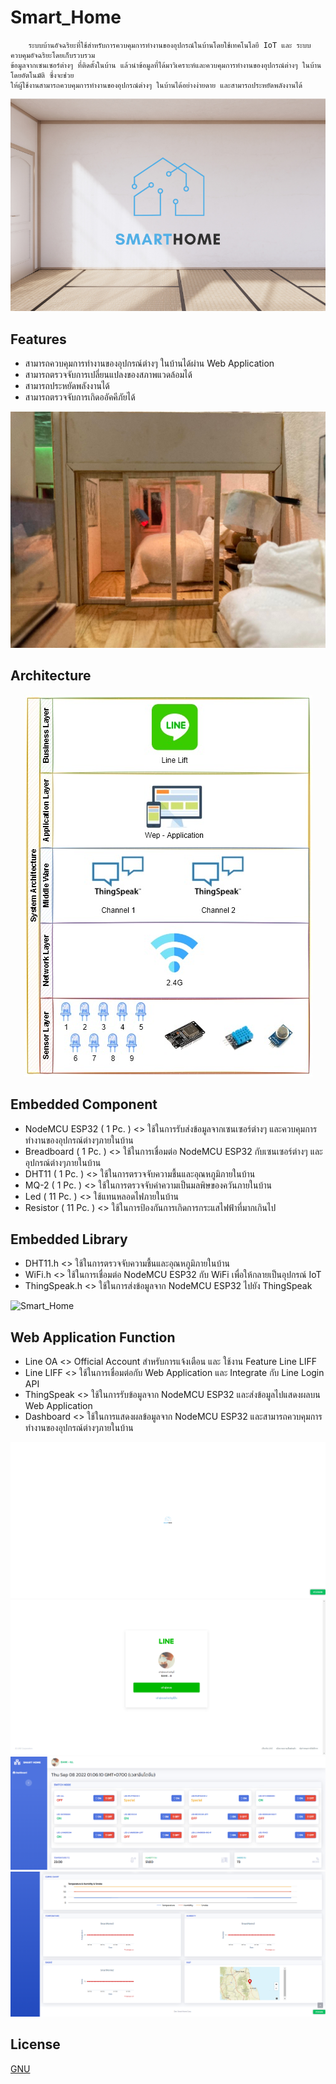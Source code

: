 # Smart_Home
        ระบบบ้านอัจฉริยะที่ใช้สำหรับการควบคุมการทำงานของอุปกรณ์ในบ้านโดยใช้เทคโนโลยี IoT และ ระบบควบคุมอัจฉริยะโดยเก็บรวบรวม
    ข้อมูลจากเซนเซอร์ต่างๆ ที่ติดตั้งในบ้าน แล้วนำข้อมูลที่ได้มาวิเคราะห์และควบคุมการทำงานของอุปกรณ์ต่างๆ ในบ้านโดยอัตโนมัติ ซึ่งจะช่วย
    ให้ผู้ใช้งานสามารถควบคุมการทำงานของอุปกรณ์ต่างๆ ในบ้านได้อย่างง่ายดาย และสามารถประหยัดพลังงานได้
![Smart_Home](https://raw.githubusercontent.com/nueapop/Smart_Home/main/web/assets/image/banner.png)

## Features
- สามารถควบคุมการทำงานของอุปกรณ์ต่างๆ ในบ้านได้ผ่าน Web Application
- สามารถตรวจจับการเปลี่ยนแปลงของสภาพแวดล้อมได้
- สามารถประหยัดพลังงานได้
- สามารถตรวจจับการเกิดออัคคีภัยได้

![Smart_Home](https://raw.githubusercontent.com/nueapop/Smart_Home/main/web/assets/image/room.jpg)

## Architecture
<p align="center">
  <img src="https://raw.githubusercontent.com/nueapop/Smart_Home/main/web/assets/image/architecture.jpg" alt="Smart_Home"/>
</p>

## Embedded Component
- NodeMCU ESP32 ( 1 Pc. )
    <> ใช้ในการรับส่งข้อมูลจากเซนเซอร์ต่างๆ และควบคุมการทำงานของอุปกรณ์ต่างๆภายในบ้าน
- Breadboard ( 1 Pc. )
    <> ใช้ในการเชื่อมต่อ NodeMCU ESP32 กับเซนเซอร์ต่างๆ และอุปกรณ์ต่างๆภายในบ้าน
- DHT11 ( 1 Pc. )
    <> ใช้ในการตรวจจับความชื้นและอุณหภูมิภายในบ้าน
- MQ-2 ( 1 Pc. )
    <> ใช้ในการตรวจจับค่าความเป็นมลพิษของควันภายในบ้าน
- Led ( 11 Pc. )
    <> ใช้แทนหลอดไฟภายในบ้าน
- Resistor ( 11 Pc. )
    <> ใช้ในการป้องกันการเกิดการกระแสไฟฟ้าที่มากเกินไป

## Embedded Library
- DHT11.h <> ใช้ในการตรวจจับความชื้นและอุณหภูมิภายในบ้าน
- WiFi.h <> ใช้ในการเชื่อมต่อ NodeMCU ESP32 กับ WiFi เพื่อให้กลายเป็นอุปกรณ์ IoT
- ThingSpeak.h <> ใช้ในการส่งข้อมูลจาก NodeMCU ESP32 ไปยัง ThingSpeak

![Smart_Home](https://raw.githubusercontent.com/nueapop/Smart_Home/main/web/assets/image/embedded.png)

## Web Application Function
- Line OA <> Official Account สำหรับการแจ้งเตือน และ ใช้งาน Feature Line LIFF
- Line LIFF <> ใช้ในการเชื่อมต่อกับ Web Application และ Integrate กับ Line Login API
- ThingSpeak <> ใช้ในการรับข้อมูลจาก NodeMCU ESP32 และส่งข้อมูลไปแสดงผลบน Web Application
- Dashboard <> ใช้ในการแสดงผลข้อมูลจาก NodeMCU ESP32 และสามารถควบคุมการทำงานของอุปกรณ์ต่างๆภายในบ้าน

![Smart_Home](https://raw.githubusercontent.com/nueapop/Smart_Home/main/web/assets/image/webOnload.png)
![Smart_Home](https://raw.githubusercontent.com/nueapop/Smart_Home/main/web/assets/image/webLogin.png)
![Smart_Home](https://raw.githubusercontent.com/nueapop/Smart_Home/main/web/assets/image/webDashboard1.png)
![Smart_Home](https://raw.githubusercontent.com/nueapop/Smart_Home/main/web/assets/image/webDashboard2.png)

## License

[GNU](https://github.com/nueapop/Smart_Home/blob/main/LICENSE)

